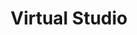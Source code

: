 ---
title: Virtual Studio
alt_text: exploded 3d pen render
img: ../imgs/VirtualProduction/eFuse/HighresScreenshot00005.png
link:
---